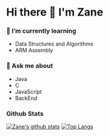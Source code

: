 # Hi there 👋 I'm Zane

### 🌱 I’m currently learning 

- Data Structures and Algorithms
- ARM Assembly

### 💬 Ask me about
- Java
- C
- JavaScript
- BackEnd
<!--
**zane0703/zane0703** is a ✨ _special_ ✨ repository because its `README.md` (this file) appears on your GitHub profile.

Here are some ideas to get you started:

- 🔭 I’m currently working on ...
- 🌱 I’m currently learning ...
- 👯 I’m looking to collaborate on ...
- 🤔 I’m looking for help with ...
- 💬 Ask me about ...
- 📫 How to reach me: ...
- 😄 Pronouns: ...
- ⚡ Fun fact: ...
-->
### Github Stats

[![Zane's github stats](https://github-readme-stats.vercel.app/api?username=zane0703&show_icons=true&theme=dark&bg_color=000000&border_color=000000&icon_color=3333ff)](https://github.com/anuraghazra/github-readme-stats)
[![Top Langs](https://github-readme-stats.vercel.app/api/top-langs/?username=zane0703&layout=compact&bg_color=000000)](https://github.com/anuraghazra/github-readme-stats)

